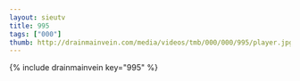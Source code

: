 ```yaml
--- 
layout: sieutv
title: 995
tags: ["000"]
thumb: http://drainmainvein.com/media/videos/tmb/000/000/995/player.jpg
---
```

{% include drainmainvein key="995" %} 
